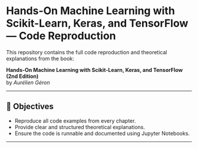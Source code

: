 # Hands-On Machine Learning with Scikit-Learn, Keras, and TensorFlow — Code Reproduction

This repository contains the full code reproduction and theoretical explanations from the book:

**Hands-On Machine Learning with Scikit-Learn, Keras, and TensorFlow (2nd Edition)**  
by *Aurélien Géron*

---

## 🧠 Objectives

- Reproduce all code examples from every chapter.
- Provide clear and structured theoretical explanations.
- Ensure the code is runnable and documented using Jupyter Notebooks.

---
